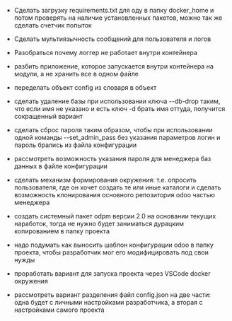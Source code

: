 - Сделать загрузку requirements.txt для оду в папку docker_home и потом проверять на наличие установленных пакетов, можно так же сделать счетчик попыток

- Сделать мультиязычность сообщений для пользователя и логов
- Разобраться почему логгер не работает внутри контейнера
- разбить приложение, которое запускается внутри контейнера на модули, а не хранить все в одном файле
- переделать объект config из словаря в объект
- сделать удаление базы при использовании ключа --db-drop таким, что если имя не указано и есть ключ -d брать имя оттуда, получится сокращенный вариант
- сделать сброс пароля таким образом, чтобы при использовании одной команды --set_admin_pass без указания параметров логин и пароль брались из файла конфигурации
- рассмотреть возможность указания пароля для менеджера баз данных в файле конфигурации
- сделать механизм формирования окружения: т.е. опросить пользователя, где он хочет создать те или иные каталоги и сделать возможность клонирования основного репозитория odoo частью менеджера
- создать системный пакет odpm версии 2.0 на основании текущих наработок, тогда не нужно будет заниматься дурацким копированием в папку проекта
- надо подумать как выносить шаблон конфигурации odoo в папку проекта, чтобы разработчик мог его модифицировать под свои нужды
- проработать вариант для запуска проекта через VSCode docker окружения
- рассмотреть вариант разделения файл config.json на две части: одна будет с личными настройками разработчика, а вторая с настройками самого проекта
